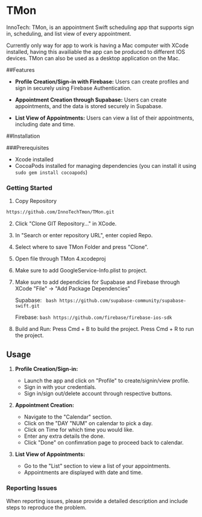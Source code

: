 # TMon
InnoTech: TMon, is an appointment Swift scheduling app that supports sign in, scheduling, and list view of every appointment.

Currently only way for app to work is having a Mac computer with XCode installed, having this availiable the app can be produced to different IOS devices. TMon can also be used as a desktop application on the Mac. 

##Features
- **Profile Creation/Sign-in with Firebase:** Users can create profiles and sign in securely using Firebase Authentication.

- **Appointment Creation through Supabase:** Users can create appointments, and the data is stored securely in Supabase.

- **List View of Appointments:** Users can view a list of their appointments, including date and time.

##Installation 

###Prerequisites 
- Xcode installed
- CocoaPods installed for managing dependencies (you can install it using `sudo gem install cocoapods`)

### Getting Started
1. Copy Repository 
``` bash
https://github.com/InnoTechTmon/TMon.git
```
2. Click "Clone GIT Repository..." in XCode. 
   
3. In "Search or enter repository URL", enter copied Repo.

4. Select where to save TMon Folder and press "Clone".

5. Open file through TMon 4.xcodeproj

6. Make sure to add GoogleService-Info.plist to project.

7. Make sure to add dependicies for Supabase and Firebase through XCode "File" -> "Add Package Dependencies" 

   Supabase:
   ``` bash https://github.com/supabase-community/supabase-swift.git```
   
   Firebase:
   ``` bash https://github.com/firebase/firebase-ios-sdk ```
   

   
9. Build and Run:
Press Cmd + B to build the project.
Press Cmd + R to run the project.


## Usage

1. **Profile Creation/Sign-in:**
    - Launch the app and click on "Profile" to create/signin/view profile.
    - Sign in with your credentials.
    - Sign in/sign out/delete account through respective buttons. 

2. **Appointment Creation:**
    - Navigate to the "Calendar" section.
    - Click on the "DAY "NUM" on calendar to pick a day.
    - Click on Time for which time you would like. 
    - Enter any extra details the done.
    - Click "Done" on confimration page to proceed back to calendar. 

3. **List View of Appointments:**
    - Go to the "List" section to view a list of your appointments.
    - Appointments are displayed with date and time.
  
### Reporting Issues

When reporting issues, please provide a detailed description and include steps to reproduce the problem.


